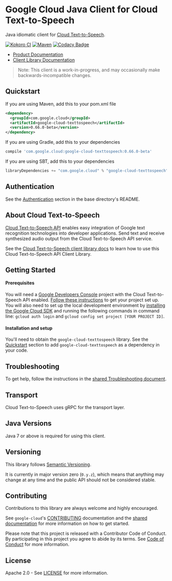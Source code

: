 Google Cloud Java Client for Cloud Text-to-Speech
======================================

Java idiomatic client for [Cloud Text-to-Speech][cloud-texttospeech].

[![Kokoro CI](http://storage.googleapis.com/cloud-devrel-public/java/badges/google-cloud-java/master.svg)](http://storage.googleapis.com/cloud-devrel-public/java/badges/google-cloud-java/master.html)
[![Maven](https://img.shields.io/maven-central/v/com.google.cloud/google-cloud-texttospeech.svg)](https://img.shields.io/maven-central/v/com.google.cloud/google-cloud-texttospeech.svg)
[![Codacy Badge](https://api.codacy.com/project/badge/grade/9da006ad7c3a4fe1abd142e77c003917)](https://www.codacy.com/app/mziccard/google-cloud-java)

- [Product Documentation][texttospeech-product-docs]
- [Client Library Documentation][texttospeech-client-lib-docs]

> Note: This client is a work-in-progress, and may occasionally
> make backwards-incompatible changes.

Quickstart
----------

[//]: # ({x-version-update-start:google-cloud-texttospeech:released})
If you are using Maven, add this to your pom.xml file
```xml
<dependency>
  <groupId>com.google.cloud</groupId>
  <artifactId>google-cloud-texttospeech</artifactId>
  <version>0.66.0-beta</version>
</dependency>
```
If you are using Gradle, add this to your dependencies
```Groovy
compile 'com.google.cloud:google-cloud-texttospeech:0.66.0-beta'
```
If you are using SBT, add this to your dependencies
```Scala
libraryDependencies += "com.google.cloud" % "google-cloud-texttospeech" % "0.66.0-beta"
```
[//]: # ({x-version-update-end})

Authentication
--------------

See the [Authentication](https://github.com/GoogleCloudPlatform/google-cloud-java#authentication) section in the base directory's README.

About Cloud Text-to-Speech
----------------------------

[Cloud Text-to-Speech API][cloud-texttospeech] enables easy integration of Google text recognition technologies into developer applications. Send text and receive synthesized audio output from the Cloud Text-to-Speech API service.

See the [Cloud Text-to-Speech client library docs][texttospeech-client-lib-docs] to learn how to use this Cloud Text-to-Speech API Client Library.

Getting Started
---------------
#### Prerequisites
You will need a [Google Developers Console](https://console.developers.google.com/) project with the Cloud Text-to-Speech API enabled. [Follow these instructions](https://cloud.google.com/resource-manager/docs/creating-managing-projects) to get your project set up. You will also need to set up the local development environment by [installing the Google Cloud SDK](https://cloud.google.com/sdk/) and running the following commands in command line: `gcloud auth login` and `gcloud config set project [YOUR PROJECT ID]`.

#### Installation and setup
You'll need to obtain the `google-cloud-texttospeech` library.  See the [Quickstart](#quickstart) section to add `google-cloud-texttospeech` as a dependency in your code.

Troubleshooting
---------------

To get help, follow the instructions in the [shared Troubleshooting document](https://github.com/GoogleCloudPlatform/gcloud-common/blob/master/troubleshooting/readme.md#troubleshooting).

Transport
---------
Cloud Text-to-Speech uses gRPC for the transport layer.

Java Versions
-------------

Java 7 or above is required for using this client.

Versioning
----------

This library follows [Semantic Versioning](http://semver.org/).

It is currently in major version zero (``0.y.z``), which means that anything may change at any time and the public API should not be considered stable.

Contributing
------------

Contributions to this library are always welcome and highly encouraged.

See `google-cloud`'s [CONTRIBUTING] documentation and the [shared documentation](https://github.com/GoogleCloudPlatform/gcloud-common/blob/master/contributing/readme.md#how-to-contribute-to-gcloud) for more information on how to get started.

Please note that this project is released with a Contributor Code of Conduct. By participating in this project you agree to abide by its terms. See [Code of Conduct][code-of-conduct] for more information.

License
-------

Apache 2.0 - See [LICENSE] for more information.


[CONTRIBUTING]:https://github.com/GoogleCloudPlatform/google-cloud-java/blob/master/CONTRIBUTING.md
[code-of-conduct]:https://github.com/GoogleCloudPlatform/google-cloud-java/blob/master/CODE_OF_CONDUCT.md#contributor-code-of-conduct
[LICENSE]: https://github.com/GoogleCloudPlatform/google-cloud-java/blob/master/LICENSE
[cloud-platform]: https://cloud.google.com/
[cloud-texttospeech]: https://cloud.google.com/text-to-speech
[texttospeech-product-docs]: https://cloud.google.com/text-to-speech/docs
[texttospeech-client-lib-docs]: https://googlecloudplatform.github.io/google-cloud-java/google-cloud-clients/apidocs/index.html?com/google/cloud/texttospeech/v1/package-summary.html
